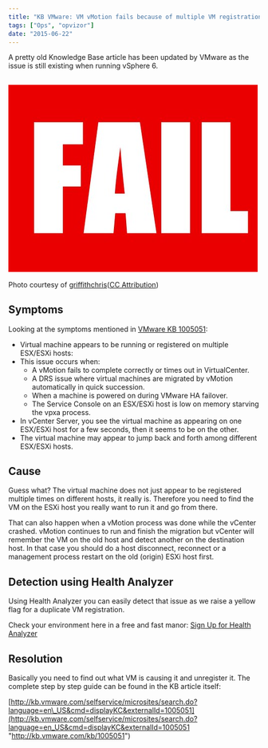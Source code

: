 ```yaml
---
title: "KB VMware: VM vMotion fails because of multiple VM registration"
tags: ["Ops", "opvizor"]
date: "2015-06-22"
---
```


A pretty old Knowledge Base article has been updated by VMware as the issue is still existing when running vSphere 6.

## 

![vMotion fails](/images/blog/3769283867_01c3214399.jpg)

Photo courtesy of [griffithchris](https://www.flickr.com/photos/15749303@N02/3769283867/)([CC Attribution](http://creativecommons.org/licenses/by/3.0/))

## Symptoms

Looking at the symptoms mentioned in [VMware KB 1005051](http://kb.vmware.com/selfservice/microsites/search.do?language=en_US&cmd=displayKC&externalId=1005051 "VMware KB 1005051"):

- Virtual machine appears to be running or registered on multiple ESX/ESXi hosts:
- This issue occurs when:
    - A vMotion fails to complete correctly or times out in VirtualCenter.
    - A DRS issue where virtual machines are migrated by vMotion automatically in quick succession.
    - When a machine is powered on during VMware HA failover.
    - The Service Console on an ESX/ESXi host is low on memory starving the vpxa process.
- In vCenter Server, you see the virtual machine as appearing on one ESX/ESXi host for a few seconds, then it seems to be on the other.
- The virtual machine may appear to jump back and forth among different ESX/ESXi hosts.

## Cause

Guess what? The virtual machine does not just appear to be registered multiple times on different hosts, it really is. Therefore you need to find the VM on the ESXi host you really want to run it and go from there.

That can also happen when a vMotion process was done while the vCenter crashed. vMotion continues to run and finish the migration but vCenter will remember the VM on the old host and detect another on the destination host. In that case you should do a host disconnect, reconnect or a management process restart on the old (origin) ESXi host first.

## Detection using Health Analyzer

Using Health Analyzer you can easily detect that issue as we raise a yellow flag for a duplicate VM registration.

Check your environment here in a free and fast manor: [Sign Up for Health Analyzer](https://www.opvizor.com/register "Sign Up for Health Analyzer")

## Resolution

Basically you need to find out what VM is causing it and unregister it. The complete step by step guide can be found in the KB article itself:

[http://kb.vmware.com/selfservice/microsites/search.do?language=en\_US&cmd=displayKC&externalId=1005051](http://kb.vmware.com/selfservice/microsites/search.do?language=en_US&cmd=displayKC&externalId=1005051 "http://kb.vmware.com/kb/1005051")
